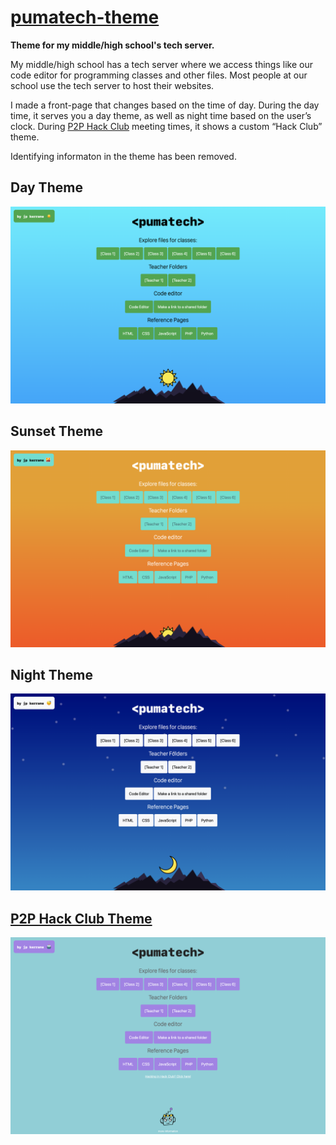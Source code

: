 # [pumatech-theme](https://pumatech-theme.jameskerrane.com/)
**Theme for my middle/high school's tech server.**

My middle/high school has a tech server where we access things like our code editor for programming classes and other files. Most people at our school use the tech server to host their websites.

I made a front-page that changes based on the time of day. During the day time, it serves you a day theme, as well as night time based on the user’s clock. During [P2P Hack Club](https://p2phack.club/) meeting times, it shows a custom “Hack Club” theme.

Identifying informaton in the theme has been removed.

## Day Theme
![Screenshot of Day Theme](images/day.png)

## Sunset Theme
![Screenshot of Sunset Theme](images/sunset.png)

## Night Theme
![Screenshot of Night Theme](images/night.png)

## [P2P Hack Club Theme](https://p2phack.club/) 
![Screenshot of P2P Hack Club theme](images/p2phackclub.png)
